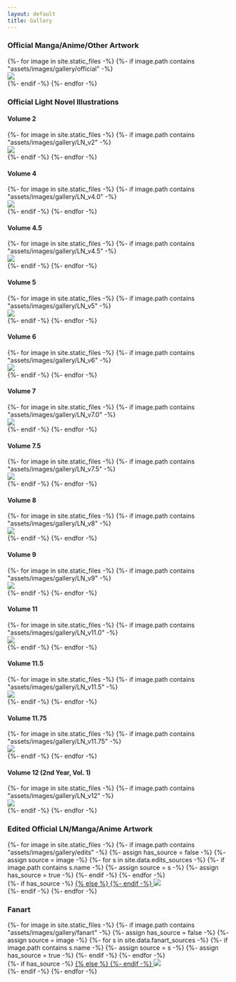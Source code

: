 ```yaml
---
layout: default
title: Gallery
---
```

<section class="msetup mcontent" id="gallery-d">
    <div id="content" class="container-fluid">
        <h3>Official Manga/Anime/Other Artwork</h3>
        <div class="images-container">
            <div class="grid row center-block" id="officialRow">
            {%- for image in site.static_files -%}
            {%- if image.path contains "assets/images/gallery/official" -%}
                <div class="col-sm-3 grid-item">
                    <a data-fancybox="gallery" href="{{ site.baseurl }}{{ image.path}}">
                        <img class="pic" src="{{ site.baseurl }}/assets/images/gallery/thumbnails/official/{{ image.basename | append: ".jpg" }}">
                    </a>
                </div>
            {%- endif -%}
            {%- endfor -%}
            </div>
        </div>
        <h3>Official Light Novel Illustrations</h3>
        <h4>Volume 2</h4>
        <div class="images-container">
            <div class="grid row center-block" id="officialRow">
            {%- for image in site.static_files -%}
            {%- if image.path contains "assets/images/gallery/LN_v2" -%}
                <div class="col-sm-3 grid-item">
                    <a data-fancybox="gallery" href="{{ site.baseurl }}{{ image.path}}">
                        <img class="pic" src="{{ site.baseurl }}/assets/images/gallery/thumbnails/LN_v2/{{ image.basename | append: ".jpg" }}">
                    </a>
                </div>
            {%- endif -%}
            {%- endfor -%}
            </div>
        </div>
        <h4>Volume 4</h4>
        <div class="images-container">
            <div class="grid row center-block" id="officialRow">
            {%- for image in site.static_files -%}
            {%- if image.path contains "assets/images/gallery/LN_v4.0" -%}
                <div class="col-sm-3 grid-item">
                    <a data-fancybox="gallery" href="{{ site.baseurl }}{{ image.path}}">
                        <img class="pic" src="{{ site.baseurl }}/assets/images/gallery/thumbnails/LN_v4.0/{{ image.basename | append: ".jpg" }}">
                    </a>
                </div>
            {%- endif -%}
            {%- endfor -%}
            </div>
        </div>
        <h4>Volume 4.5</h4>
        <div class="images-container">
            <div class="grid row center-block" id="officialRow">
            {%- for image in site.static_files -%}
            {%- if image.path contains "assets/images/gallery/LN_v4.5" -%}
                <div class="col-sm-3 grid-item">
                    <a data-fancybox="gallery" href="{{ site.baseurl }}{{ image.path}}">
                        <img class="pic" src="{{ site.baseurl }}/assets/images/gallery/thumbnails/LN_v4.5/{{ image.basename | append: ".jpg" }}">
                    </a>
                </div>
            {%- endif -%}
            {%- endfor -%}
            </div>
        </div>
        <h4>Volume 5</h4>
        <div class="images-container">
            <div class="grid row center-block" id="officialRow">
            {%- for image in site.static_files -%}
            {%- if image.path contains "assets/images/gallery/LN_v5" -%}
                <div class="col-sm-3 grid-item">
                    <a data-fancybox="gallery" href="{{ site.baseurl }}{{ image.path}}">
                        <img class="pic" src="{{ site.baseurl }}/assets/images/gallery/thumbnails/LN_v5/{{ image.basename | append: ".jpg" }}">
                    </a>
                </div>
            {%- endif -%}
            {%- endfor -%}
            </div>
        </div>
        <h4>Volume 6</h4>
        <div class="images-container">
            <div class="grid row center-block" id="officialRow">
            {%- for image in site.static_files -%}
            {%- if image.path contains "assets/images/gallery/LN_v6" -%}
                <div class="col-sm-3 grid-item">
                    <a data-fancybox="gallery" href="{{ site.baseurl }}{{ image.path}}">
                        <img class="pic" src="{{ site.baseurl }}/assets/images/gallery/thumbnails/LN_v6/{{ image.basename | append: ".jpg" }}">
                    </a>
                </div>
            {%- endif -%}
            {%- endfor -%}
            </div>
        </div>
        <h4>Volume 7</h4>
        <div class="images-container">
            <div class="grid row center-block" id="officialRow">
            {%- for image in site.static_files -%}
            {%- if image.path contains "assets/images/gallery/LN_v7.0" -%}
                <div class="col-sm-3 grid-item">
                    <a data-fancybox="gallery" href="{{ site.baseurl }}{{ image.path}}">
                        <img class="pic" src="{{ site.baseurl }}/assets/images/gallery/thumbnails/LN_v7.0/{{ image.basename | append: ".jpg" }}">
                    </a>
                </div>
            {%- endif -%}
            {%- endfor -%}
            </div>
        </div>
        <h4>Volume 7.5</h4>
        <div class="images-container">
            <div class="grid row center-block" id="officialRow">
            {%- for image in site.static_files -%}
            {%- if image.path contains "assets/images/gallery/LN_v7.5" -%}
                <div class="col-sm-3 grid-item">
                    <a data-fancybox="gallery" href="{{ site.baseurl }}{{ image.path}}">
                        <img class="pic" src="{{ site.baseurl }}/assets/images/gallery/thumbnails/LN_v7.5/{{ image.basename | append: ".jpg" }}">
                    </a>
                </div>
            {%- endif -%}
            {%- endfor -%}
            </div>
        </div>
        <h4>Volume 8</h4>
        <div class="images-container">
            <div class="grid row center-block" id="officialRow">
            {%- for image in site.static_files -%}
            {%- if image.path contains "assets/images/gallery/LN_v8" -%}
                <div class="col-sm-3 grid-item">
                    <a data-fancybox="gallery" href="{{ site.baseurl }}{{ image.path}}">
                        <img class="pic" src="{{ site.baseurl }}/assets/images/gallery/thumbnails/LN_v8/{{ image.basename | append: ".jpg" }}">
                    </a>
                </div>
            {%- endif -%}
            {%- endfor -%}
            </div>
        </div>
        <h4>Volume 9</h4>
        <div class="images-container">
            <div class="grid row center-block" id="officialRow">
            {%- for image in site.static_files -%}
            {%- if image.path contains "assets/images/gallery/LN_v9" -%}
                <div class="col-sm-3 grid-item">
                    <a data-fancybox="gallery" href="{{ site.baseurl }}{{ image.path}}">
                        <img class="pic" src="{{ site.baseurl }}/assets/images/gallery/thumbnails/LN_v9/{{ image.basename | append: ".jpg" }}">
                    </a>
                </div>
            {%- endif -%}
            {%- endfor -%}
            </div>
        </div>
        <h4>Volume 11</h4>
        <div class="images-container">
            <div class="grid row center-block" id="officialRow">
            {%- for image in site.static_files -%}
            {%- if image.path contains "assets/images/gallery/LN_v11.0" -%}
                <div class="col-sm-3 grid-item">
                    <a data-fancybox="gallery" href="{{ site.baseurl }}{{ image.path}}">
                        <img class="pic" src="{{ site.baseurl }}/assets/images/gallery/thumbnails/LN_v11.0/{{ image.basename | append: ".jpg" }}">
                    </a>
                </div>
            {%- endif -%}
            {%- endfor -%}
            </div>
        </div>
        <h4>Volume 11.5</h4>
        <div class="images-container">
            <div class="grid row center-block" id="officialRow">
            {%- for image in site.static_files -%}
            {%- if image.path contains "assets/images/gallery/LN_v11.5" -%}
                <div class="col-sm-3 grid-item">
                    <a data-fancybox="gallery" href="{{ site.baseurl }}{{ image.path}}">
                        <img class="pic" src="{{ site.baseurl }}/assets/images/gallery/thumbnails/LN_v11.5/{{ image.basename | append: ".jpg" }}">
                    </a>
                </div>
            {%- endif -%}
            {%- endfor -%}
            </div>
        </div>
        <h4>Volume 11.75</h4>
        <div class="images-container">
            <div class="grid row center-block" id="officialRow">
            {%- for image in site.static_files -%}
            {%- if image.path contains "assets/images/gallery/LN_v11.75" -%}
                <div class="col-sm-3 grid-item">
                    <a data-fancybox="gallery" href="{{ site.baseurl }}{{ image.path}}">
                        <img class="pic" src="{{ site.baseurl }}/assets/images/gallery/thumbnails/LN_v11.75/{{ image.basename | append: ".jpg" }}">
                    </a>
                </div>
            {%- endif -%}
            {%- endfor -%}
            </div>
        </div>
        <h4>Volume 12 (2nd Year, Vol. 1)</h4>
        <div class="images-container">
            <div class="grid row center-block" id="officialRow">
            {%- for image in site.static_files -%}
            {%- if image.path contains "assets/images/gallery/LN_v12" -%}
                <div class="col-sm-3 grid-item">
                    <a data-fancybox="gallery" href="{{ site.baseurl }}{{ image.path}}">
                        <img class="pic" src="{{ site.baseurl }}/assets/images/gallery/thumbnails/LN_v12/{{ image.basename | append: ".jpg" }}">
                    </a>
                </div>
            {%- endif -%}
            {%- endfor -%}
            </div>
        </div>
        <h3>Edited Official LN/Manga/Anime Artwork</h3>
        <div class="images-container">
            <div class="grid row center-block" id="editsRow">
            {%- for image in site.static_files -%}
            {%- if image.path contains "assets/images/gallery/edits" -%}
                {%- assign has_source = false -%}
                {%- assign source = image -%}
                {%- for s in site.data.edits_sources -%}
                    {%- if image.path contains s.name -%}
                        {%- assign source = s -%}
                        {%- assign has_source = true -%}
                    {%- endif -%}
                {%- endfor -%}
                <div class="col-sm-3 grid-item">
                    {%- if has_source -%}
                    <a data-fancybox="gallery" data-caption="<a target='_blank' href='{{ source.link }}'>Source</a>" href="{{ site.baseurl }}{{ image.path }}">
                    {% else %}
                    <a data-fancybox="gallery" href="{{ site.baseurl }}{{ image.path }}">
                    {%- endif -%}
                        <img class="pic" src="{{ site.baseurl }}/assets/images/gallery/thumbnails/edits/{{ image.basename | append: ".jpg" }}">
                    </a>
                </div>
            {%- endif -%}
            {%- endfor -%}
            </div>
        </div>
        <h3>Fanart</h3>
        <div class="images-container">
            <div class="grid row center-block" id="fanartRow">
            {%- for image in site.static_files -%}
            {%- if image.path contains "assets/images/gallery/fanart" -%}
                {%- assign has_source = false -%}
                {%- assign source = image -%}
                {%- for s in site.data.fanart_sources -%}
                    {%- if image.path contains s.name -%}
                        {%- assign source = s -%}
                        {%- assign has_source = true -%}
                    {%- endif -%}
                {%- endfor -%}
                <div class="col-sm-3 grid-item">
                    {%- if has_source -%}
                    <a data-fancybox="gallery" data-caption="<a target='_blank' href='{{ source.link }}'>Source</a>" href="{{ site.baseurl }}{{ image.path }}">
                    {% else %}
                    <a data-fancybox="gallery" href="{{ site.baseurl }}{{ image.path }}">
                    {%- endif -%}
                        <img class="pic" src="{{ site.baseurl }}/assets/images/gallery/thumbnails/fanart/{{ image.basename | append: ".jpg" }}">
                    </a>
                </div>
            {%- endif -%}
            {%- endfor -%}
            </div>
        </div>
    </div>
</section>
<script>
$('.images-container').each( function(i, elem) {
    var $elem = $(elem);
    $elem.imagesLoaded( function() {
        $elem.masonry({
            itemSelector: '.grid-item'
        });
        $elem.fadeTo(200, 1);
        $('.grid-item .pic', $elem).each(function(n, img) {
            if (!img.complete) {
                $(img).on('load', function() {
                    $(img).fadeTo(300,1);
                });
            } else {
                $(img).fadeTo(300,1);
            }
        });

    });
});
</script>
